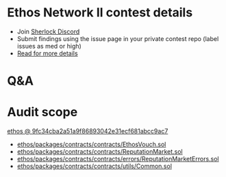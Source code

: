 
# Ethos Network II contest details

- Join [Sherlock Discord](https://discord.gg/MABEWyASkp)
- Submit findings using the issue page in your private contest repo (label issues as med or high)
- [Read for more details](https://docs.sherlock.xyz/audits/watsons)

# Q&A

# Audit scope


[ethos @ 9fc34cba2a51a9f86893042e31ecf681abcc9ac7](https://github.com/trust-ethos/ethos/tree/9fc34cba2a51a9f86893042e31ecf681abcc9ac7)
- [ethos/packages/contracts/contracts/EthosVouch.sol](ethos/packages/contracts/contracts/EthosVouch.sol)
- [ethos/packages/contracts/contracts/ReputationMarket.sol](ethos/packages/contracts/contracts/ReputationMarket.sol)
- [ethos/packages/contracts/contracts/errors/ReputationMarketErrors.sol](ethos/packages/contracts/contracts/errors/ReputationMarketErrors.sol)
- [ethos/packages/contracts/contracts/utils/Common.sol](ethos/packages/contracts/contracts/utils/Common.sol)



